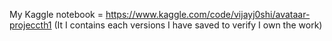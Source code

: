 My Kaggle notebook =   https://www.kaggle.com/code/vijayj0shi/avataar-projeccth1
      (It I contains each versions I have saved to verify I own the work)

